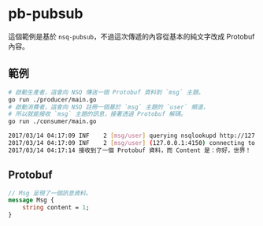# pb-pubsub

這個範例是基於 `nsq-pubsub`，不過這次傳遞的內容從基本的純文字改成 Protobuf 內容。

## 範例

```bash
# 啟動生產者，這會向 NSQ 傳送一個 Protobuf 資料到 `msg` 主題。
go run ./producer/main.go
# 啟動消費者，這會向 NSQ 註冊一個基於 `msg` 主題的 `user` 頻道，
# 所以就能接收 `msg` 主題的訊息，接著透過 Protobuf 解碼。
go run ./consumer/main.go
```

```bash
2017/03/14 04:17:09 INF    2 [msg/user] querying nsqlookupd http://127.0.0.1:4161/lookup?topic=msg
2017/03/14 04:17:09 INF    2 [msg/user] (127.0.0.1:4150) connecting to nsqd
2017/03/14 04:17:14 接收到了一個 Protobuf 資料，而 Content 是：你好，世界！
```

## Protobuf

```proto
// Msg 呈現了一個訊息資料。
message Msg {
    string content = 1;
}
```
